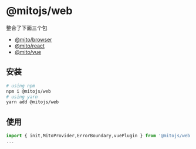 # @mitojs/web
整合了下面三个包
* [@mito/browser](https://github.com/mitojs/mitojs/tree/master/packages/browser)
* [@mito/react](https://github.com/mitojs/mitojs/tree/master/packages/react)
* [@mito/vue](https://github.com/mitojs/mitojs/tree/master/packages/vue)


## 安装
```bash
# using npm
npm i @mitojs/web
# using yarn
yarn add @mitojs/web
```

## 使用
```js
import { init,MitoProvider,ErrorBoundary,vuePlugin } from '@mitojs/web'
...
```

